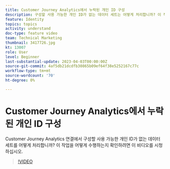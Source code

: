 ```yaml
---
title: Customer Journey Analytics에서 누락된 개인 ID 구성
description: 구성할 사용 가능한 개인 ID가 없는 데이터 세트는 어떻게 처리합니까? 이 작업을 어떻게 수행하는지 확인하려면 이 비디오를 시청하십시오.
feature: Identity
topics: topics
activity: understand
doc-type: feature video
team: Technical Marketing
thumbnail: 3417726.jpg
kt: 13007
role: User
level: Beginner
last-substantial-update: 2023-04-03T00:00:00Z
source-git-commit: 4af5db21dcdfb30865b09ef64f38e5252167c77c
workflow-type: tm+mt
source-wordcount: '70'
ht-degree: 0%

---
```


# Customer Journey Analytics에서 누락된 개인 ID 구성

Customer Journey Analytics 연결에서 구성할 사용 가능한 개인 ID가 없는 데이터 세트를 어떻게 처리합니까? 이 작업을 어떻게 수행하는지 확인하려면 이 비디오를 시청하십시오.

>[!VIDEO](https://video.tv.adobe.com/v/3417726/?quality=12&learn=on)
